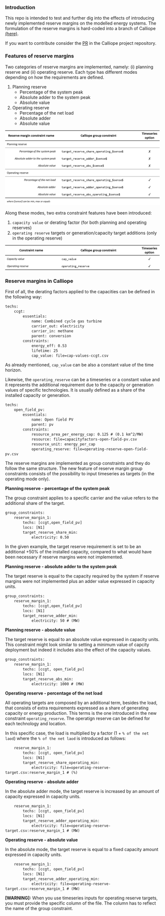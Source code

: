 ### Introduction ###

This repo is intended to test and further dig into the effects of introducing newly implemented reserve margins on the modelled energy systems.
The formulation of the reserve margins is hard-coded into a branch of Calliope [(here)](https://github.com/FraSanvit/calliope/tree/0.6-reserves-margins).

If you want to contribute consider the [PR](https://github.com/calliope-project/calliope/pull/517) in the Calliope project repository.

### Features of reserve margins ###

Two categories of reserve margins are implemented, namely: (i) planning reserve and (ii) operating reserve. Each type has different modes depending on how the requirements are defined.

1. Planning reserve
    * Percentage of the system peak
    * Absolute adder to the system peak
    * Absolute value
3. Operating reserve
    * Percentage of the net load
    * Absolute adder
    * Absolute value

<p align="center">
<img src="https://github.com/FraSanvit/reserve-margins/blob/master/docs/new_group_constraint_names.png" width="600">
</p>
  
Along these modes, two extra constraint features have been introduced:
1. `capacity value` or derating factor (for both planning and operating reserves)
2. `operating reserve` targets or generation/capacity target additions (only in the operating reserve)

<p align="center">
<img src="https://github.com/FraSanvit/reserve-margins/blob/master/docs/new_constraint_names.png" width="600">
</p>

### Reserve margins in Calliope ###

First of all, the derating factors applied to the capacities can be defined in the following way:
```
techs:
    ccgt:
        essentials:
            name: Combined cycle gas turbine
            carrier_out: electricity
            carrier_in: methane
            parent: conversion
        constraints:
            energy_eff: 0.53
            lifetime: 25
            cap_value: file=cap-values-ccgt.csv
```
As already mentioned, `cap_value` can be also a constant value of the time horizon.

Likewise, the `operating_reserve` can be a timeseries or a constant value and it represents the additional requirement due to the capacity or generation values of specific technologies. It is usually defined as a share of the installed capacity or generation.
```
techs:
    open_field_pv:
        essentials:
            name: Open field PV
            parent: pv
        constraints:
            resource_area_per_energy_cap: 0.125 # (0.1 km^2/MW)
            resource: file=capacityfactors-open-field-pv.csv
            resource_unit: energy_per_cap
            operating_reserve: file=operating-reserve-open-field-pv.csv
```

The reserve margins are implemented as group constraints and they do follow the same structure. The new feature of reserve margin group constraints consists of the possibility to input timeseries as targets (in the operating mode only).

**Planning reserve - percentage of the system peak**

The group constraint applies to a specific carrier and the value refers to the additional share of the target.

```
group_constraints:
    reserve_margin_1:
        techs: [ccgt,open_field_pv]
        locs: [N1]
        target_reserve_share_min:
            electricity: 0.50
```
In the given example, the target reserve requirement is set to be an additional +50% of the installed capacity, compared to what would have been necessary if reserve margins were not implemented.

**Planning reserve - absolute adder to the system peak**

The target reserve is equal to the capacity required by the system if reserve margins were not implemented plus an adder value expressed in capacity units.
```
group_constraints:
    reserve_margin_1:
        techs: [ccgt,open_field_pv]
        locs: [N1]
        target_reserve_adder_min:
            electricity: 50 # (MW)
```

**Planning reserve - absolute value**

The target reserve is equal to an absolute value expressed in capacity units. This constraint might look similar to setting a minimum value of capcity deployment but indeed it includes also the effect of the capacity values.
```
group_constraints:
    reserve_margin_1:
        techs: [ccgt, open_field_pv]
        locs: [N1]
        target_reserve_abs_min:
            electricity: 1000 # (MW)
```

**Operating reserve - percentage of the net load**

All operating targets are composed by an additional term, besides the load, that consists of extra requirements expressed as a share of generating capacity or energy production. This terms is the one introduced in the new constraint `operating_reserve`. The operatign reserve can be defined for each technology and location.

In this specific case, the load is multiplied by a factor (1 + `% of the net laod`) where the `% of the net laod` is introduced as follows:
```
    reserve_margin_1:
        techs: [ccgt, open_field_pv]
        locs: [N1]
        target_reserve_share_operating_min:
            electricity: file=operating-reserve-target.csv:reserve_margin_1 # (%)
```

**Operating reserve - absolute adder**

In the absolute adder mode, the target reserve is increased by an amount of capacity expressed in capacity units.
```
    reserve_margin_1:
        techs: [ccgt, open_field_pv]
        locs: [N1]
        target_reserve_adder_operating_min:
            electricity: file=operating-reserve-target.csv:reserve_margin_1 # (MW)
```

**Operating reserve - absolute value**

In the absolute mode, the target reserve is equal to a fixed capacity amount expressed in capacity units.
```
    reserve_margin_1:
        techs: [ccgt, open_field_pv]
        locs: [N1]
        target_reserve_adder_operating_min:
            electricity: file=operating-reserve-target.csv:reserve_margin_1 # (MW)
```

**[WARNING]:** When you use timeseries inputs for operating reserve targets, you must provide the specific column of the file. The column has to reflect the name of the group constraint.
